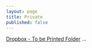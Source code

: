```yaml
---
layout: page
title: Private
published: false
---
```


<a href="https://www.dropbox.com/sh/63t2abo4a7q48ac/AADoQWnsrbFxV6GrqtzosRLXa" target="_blank">Dropbox - To be Printed Folder</a>
...
